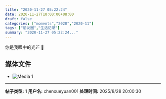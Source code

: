 ```yaml
---
title: "2020-11-27 05:22:24"
date: 2020-11-27T10:00:00+08:00
draft: false
categories: ["moments","2020","2020-11"]
tags: ["朋友圈","生活记录"]
summary: "2020-11-27 05:22:24..."
---
```


你是我眼中的光芒 🌟

## 媒体文件

- ![Media 1](/Moments/photos/2020-11-27/202011270522240.jpg)

---

**帖子类型:** 1
**用户名:** chenxueyuan001
**处理时间:** 2025/8/28 20:00:30